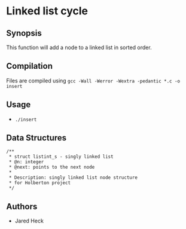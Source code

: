 # Linked list cycle

## Synopsis
This function will add a node to a linked list in sorted order.

## Compilation
Files are compiled using `gcc -Wall -Werror -Wextra -pedantic *.c -o insert`

## Usage
* `./insert`

## Data Structures
```
/**
 * struct listint_s - singly linked list
 * @n: integer
 * @next: points to the next node
 *
 * Description: singly linked list node structure
 * for Holberton project
 */
```

## Authors
* Jared Heck